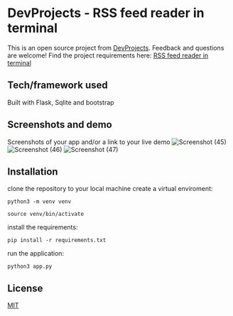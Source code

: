 # DevProjects - RSS feed reader in terminal

This is an open source project from [DevProjects](http://www.codementor.io/projects). Feedback and questions are welcome!
Find the project requirements here: [RSS feed reader in terminal](https://www.codementor.io/projects/tool/rss-feed-reader-in-terminal-atx32jp82q)

## Tech/framework used
Built with Flask, Sqlite and  bootstrap

## Screenshots and demo
Screenshots of your app and/or a link to your live demo
![Screenshot (45)](https://github.com/user-attachments/assets/0d6f751d-b0a3-40c5-a487-2f808993de6d)
![Screenshot (46)](https://github.com/user-attachments/assets/db8c0b89-9288-485c-b087-284a402ea176)
![Screenshot (47)](https://github.com/user-attachments/assets/754317b8-e449-407d-87e8-c689feee3713)


## Installation
clone the repository to your local machine
create a virtual enviroment:

```
python3 -m venv venv
```

```
source venv/bin/activate
```
install the requirements:

```
pip install -r requirements.txt
```
run the application:

```
python3 app.py
```




## License
[MIT](https://choosealicense.com/licenses/mit/)


